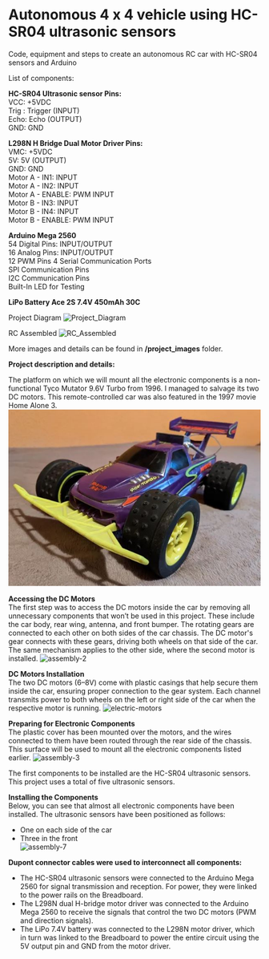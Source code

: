 # Autonomous 4 x 4 vehicle using HC-SR04 ultrasonic sensors

Code, equipment and steps to create an autonomous RC car with HC-SR04 sensors and Arduino

List of components:

**HC-SR04 Ultrasonic sensor Pins:**  
VCC: +5VDC  
Trig : Trigger (INPUT)  
Echo: Echo (OUTPUT)  
GND: GND  

**L298N H Bridge Dual Motor Driver Pins:**  
VMC: +5VDC  
5V: 5V (OUTPUT)  
GND: GND  
Motor A - IN1: INPUT  
Motor A - IN2: INPUT  
Motor A - ENABLE: PWM INPUT  
Motor B - IN3: INPUT  
Motor B - IN4: INPUT  
Motor B - ENABLE: PWM INPUT  

**Arduino Mega 2560**  
54 Digital Pins: INPUT/OUTPUT  
16 Analog Pins: INPUT/OUTPUT  
12 PWM Pins
4 Serial Communication Ports  
SPI Communication Pins  
I2C Communication Pins  
Built-In LED for Testing  

**LiPo Battery Ace 2S 7.4V 450mAh 30C**  

Project Diagram
![Project_Diagram](https://github.com/4padrian/autonomousRC/blob/main/project_images/project_diagram.jpg)

RC Assembled
![RC_Assembled](https://github.com/4padrian/autonomousRC/blob/main/project_images/assembly-9.jpg)

More images and details can be found in **/project_images** folder.

**Project description and details:**

The platform on which we will mount all the electronic components is a non-functional Tyco Mutator 9.6V Turbo from 1996. I managed to salvage its two DC motors. This remote-controlled car was also featured in the 1997 movie Home Alone 3.
![tyco_mutator](https://github.com/4padrian/autonomousRC/blob/main/project_images/tyco_mutator.JPG)

**Accessing the DC Motors**  
The first step was to access the DC motors inside the car by removing all unnecessary components that won’t be used in this project. These include the car body, rear wing, antenna, and front bumper.  The rotating gears are connected to each other on both sides of the car chassis. The DC motor's gear connects with these gears, driving both wheels on that side of the car. The same mechanism applies to the other side, where the second motor is installed.
![assembly-2](https://github.com/4padrian/autonomousRC/blob/main/project_images/assembly-2.jpg)

**DC Motors Installation**  
The two DC motors (6–8V) come with plastic casings that help secure them inside the car, ensuring proper connection to the gear system. Each channel transmits power to both wheels on the left or right side of the car when the respective motor is running.
![electric-motors](https://github.com/4padrian/autonomousRC/blob/main/project_images/electric-motors.jpg)

**Preparing for Electronic Components**  
The plastic cover has been mounted over the motors, and the wires connected to them have been routed through the rear side of the chassis. This surface will be used to mount all the electronic components listed earlier.
![assembly-3](https://github.com/4padrian/autonomousRC/blob/main/project_images/assembly-3.jpg)

The first components to be installed are the HC-SR04 ultrasonic sensors. This project uses a total of five ultrasonic sensors.

**Installing the Components**  
Below, you can see that almost all electronic components have been installed. The ultrasonic sensors have been positioned as follows:  
- One on each side of the car
- Three in the front  
  ![assembly-7](https://github.com/4padrian/autonomousRC/blob/main/project_images/assembly-7.jpg)

**Dupont connector cables were used to interconnect all components:**  
- The HC-SR04 ultrasonic sensors were connected to the Arduino Mega 2560 for signal transmission and reception. For power, they were linked to the power rails on the Breadboard.  
- The L298N dual H-bridge motor driver was connected to the Arduino Mega 2560 to receive the signals that control the two DC motors (PWM and direction signals).  
- The LiPo 7.4V battery was connected to the L298N motor driver, which in turn was linked to the Breadboard to power the entire circuit using the 5V output pin and GND from the motor driver.